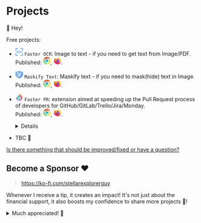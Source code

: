 # Projects

👋 Hey!

Free projects:

- <img src="assets/projects/faster_ocr/ocr.png" alt="faster_ocr_icon" width="20" height="20" /> `Faster OCR`: Image to text - if you need to get text from Image/PDF.
</br>Published: [<img src="assets/projects/common/chrome_icon.svg" alt="chrome_icon" width="20" height="20" />](https://chromewebstore.google.com/detail/faster-ocr/plfdgbnhcplcnagbfbcognmkofbogbnc), [<img src="assets/projects/common/firefox_icon.svg" alt="firefox_icon" width="20" height="20" />](https://addons.mozilla.org/en-US/firefox/addon/faster-ocr/).

- <img src="assets/projects/maskify_text/maskify_text.png" alt="maskify_text_icon" width="20" height="20" /> `Maskify Text`: Maskify text - if you need to mask(hide) text in Image.
</br>Published: [<img src="assets/projects/common/chrome_icon.svg" alt="chrome_icon" width="20" height="20" />](https://chromewebstore.google.com/detail/maskify-text/ojamfonkpampipgldjepfmbidljogdoj), [<img src="assets/projects/common/firefox_icon.svg" alt="firefox_icon" width="20" height="20" />](https://addons.mozilla.org/en-US/firefox/addon/maskify-text/).

- <img src="assets/projects/faster_pr/pr.png" alt="faster_pr_icon" width="20" height="20" /> `Faster PR`:  extension aimed at speeding up the Pull Request process of developers for GitHub/GitLab/Trello/Jira/Monday.
</br>Published: [<img src="assets/projects/common/chrome_icon.svg" alt="chrome_icon" width="20" height="20" />](https://chrome.google.com/webstore/detail/faster-pr/lcenjlelbnlooigocboklccingbhiajh/), [<img src="assets/projects/common/firefox_icon.svg" alt="firefox_icon" width="20" height="20" />](https://addons.mozilla.org/en-US/firefox/addon/faster-pr/).<details><summary>Details</summary>
 Speed up the process of creating pull requests from issues that can be found on `Github [github.com, github.any-name.com]`, `GitLab [gitlab.com]`, `Trello [trello.com]`, `Jira [jsw.any-name.com, jira.any-name.net]`, `Monday [monday.com, any-name.monday.com]` with a plugin that automatically generates branch names, commits, and PR descriptions in just one or two clicks. Additionally, this plugin can be customized to use your own templates. The plugin is shown in issue and pull request pages.
</details>

- TBC 📝

[Is there something that should be improved/fixed or have a question?](https://github.com/StellarExplorerGuy/projects/issues/new/choose)

## Become a Sponsor ❤️

> https://ko-fi.com/stellarexplorerguy

Whenever I receive a tip, it creates an impact! It's not just about the financial support, it also boosts my confidence to share more projects 🌱!

<details>
<summary>Much appreciated! 🙌</summary>
  <img src="assets/projects/appreciated.gif" alt="appreciated_icon" width="500" height="209" />
</details>
